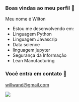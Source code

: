 ### Boas vindas ao meu perfil 💙

Meu nome é Wilton
- Estou me desenvolvendo em:
 - Linguagem Python
 - Linguagem Javascrip
 - Data science
 - linguagem jupyter
 - Segurança da Informação
 - Lean Manufacturing

### Você entra em contato 📧 

willwand@gmail.com

![](https://media.tenor.com/FUPAM32pcXEAAAAM/waves.gif)

<!---
Wilton-Cabral/Wilton-Cabral is a ✨ special ✨ repository because its `README.md` (this file) appears on your GitHub profile.
You can click the Preview link to take a look at your changes.
--->
